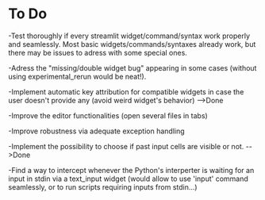 # To Do

-Test thoroughly if every streamlit widget/command/syntax work properly and seamlessly.
Most basic widgets/commands/syntaxes already work, but there may be issues to adress with some special ones.

-Adress the "missing/double widget bug" appearing in some cases (without using experimental_rerun would be neat!).

-Implement automatic key attribution for compatible widgets in case the user doesn't provide any (avoid weird widget's behavior)
-->Done

-Improve the editor functionalities (open several files in tabs)

-Improve robustness via adequate exception handling

-Implement the possibility to choose if past input cells are visible or not.
-->Done

-Find a way to intercept whenever the Python's interperter is waiting for an input in stdin via a text_input widget (would allow to use 'input' command seamlessly, or to run scripts requiring inputs from stdin...)
